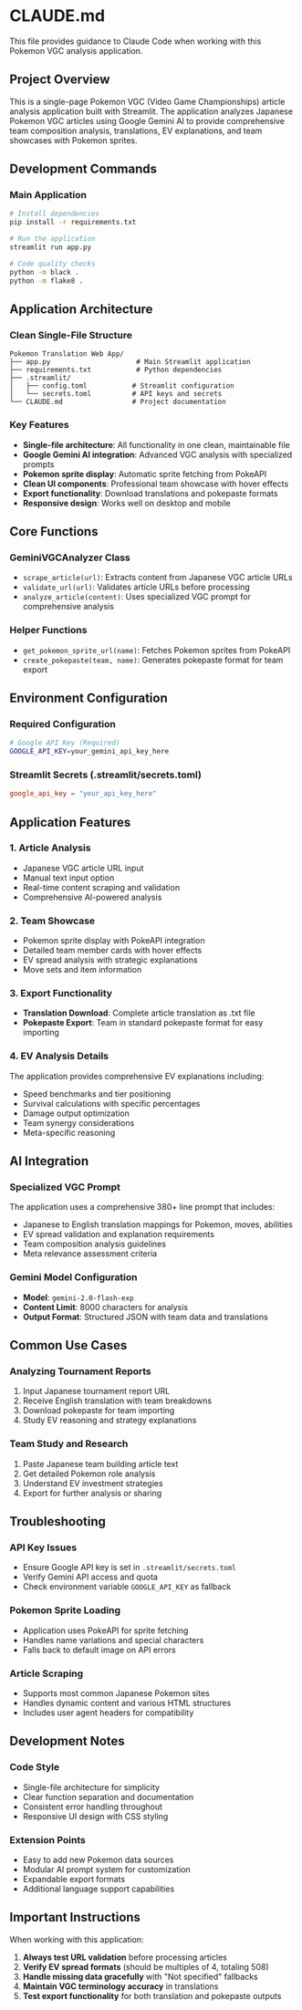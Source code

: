 # CLAUDE.md

This file provides guidance to Claude Code when working with this Pokemon VGC analysis application.

## Project Overview

This is a single-page Pokemon VGC (Video Game Championships) article analysis application built with Streamlit. The application analyzes Japanese Pokemon VGC articles using Google Gemini AI to provide comprehensive team composition analysis, translations, EV explanations, and team showcases with Pokemon sprites.

## Development Commands

### Main Application
```bash
# Install dependencies
pip install -r requirements.txt

# Run the application
streamlit run app.py

# Code quality checks
python -m black .
python -m flake8 .
```

## Application Architecture

### Clean Single-File Structure
```
Pokemon Translation Web App/
├── app.py                     # Main Streamlit application
├── requirements.txt           # Python dependencies
├── .streamlit/
│   ├── config.toml           # Streamlit configuration
│   └── secrets.toml          # API keys and secrets
└── CLAUDE.md                 # Project documentation
```

### Key Features
- **Single-file architecture**: All functionality in one clean, maintainable file
- **Google Gemini AI integration**: Advanced VGC analysis with specialized prompts
- **Pokemon sprite display**: Automatic sprite fetching from PokeAPI
- **Clean UI components**: Professional team showcase with hover effects
- **Export functionality**: Download translations and pokepaste formats
- **Responsive design**: Works well on desktop and mobile

## Core Functions

### GeminiVGCAnalyzer Class
- `scrape_article(url)`: Extracts content from Japanese VGC article URLs
- `validate_url(url)`: Validates article URLs before processing
- `analyze_article(content)`: Uses specialized VGC prompt for comprehensive analysis

### Helper Functions
- `get_pokemon_sprite_url(name)`: Fetches Pokemon sprites from PokeAPI
- `create_pokepaste(team, name)`: Generates pokepaste format for team export

## Environment Configuration

### Required Configuration
```bash
# Google API Key (Required)
GOOGLE_API_KEY=your_gemini_api_key_here
```

### Streamlit Secrets (.streamlit/secrets.toml)
```toml
google_api_key = "your_api_key_here"
```

## Application Features

### 1. Article Analysis
- Japanese VGC article URL input
- Manual text input option
- Real-time content scraping and validation
- Comprehensive AI-powered analysis

### 2. Team Showcase
- Pokemon sprite display with PokeAPI integration
- Detailed team member cards with hover effects
- EV spread analysis with strategic explanations
- Move sets and item information

### 3. Export Functionality
- **Translation Download**: Complete article translation as .txt file
- **Pokepaste Export**: Team in standard pokepaste format for easy importing

### 4. EV Analysis Details
The application provides comprehensive EV explanations including:
- Speed benchmarks and tier positioning
- Survival calculations with specific percentages
- Damage output optimization
- Team synergy considerations
- Meta-specific reasoning

## AI Integration

### Specialized VGC Prompt
The application uses a comprehensive 380+ line prompt that includes:
- Japanese to English translation mappings for Pokemon, moves, abilities
- EV spread validation and explanation requirements
- Team composition analysis guidelines
- Meta relevance assessment criteria

### Gemini Model Configuration
- **Model**: `gemini-2.0-flash-exp`
- **Content Limit**: 8000 characters for analysis
- **Output Format**: Structured JSON with team data and translations

## Common Use Cases

### Analyzing Tournament Reports
1. Input Japanese tournament report URL
2. Receive English translation with team breakdowns
3. Download pokepaste for team importing
4. Study EV reasoning and strategy explanations

### Team Study and Research
1. Paste Japanese team building article text
2. Get detailed Pokemon role analysis
3. Understand EV investment strategies
4. Export for further analysis or sharing

## Troubleshooting

### API Key Issues
- Ensure Google API key is set in `.streamlit/secrets.toml`
- Verify Gemini API access and quota
- Check environment variable `GOOGLE_API_KEY` as fallback

### Pokemon Sprite Loading
- Application uses PokeAPI for sprite fetching
- Handles name variations and special characters
- Falls back to default image on API errors

### Article Scraping
- Supports most common Japanese Pokemon sites
- Handles dynamic content and various HTML structures
- Includes user agent headers for compatibility

## Development Notes

### Code Style
- Single-file architecture for simplicity
- Clear function separation and documentation
- Consistent error handling throughout
- Responsive UI design with CSS styling

### Extension Points
- Easy to add new Pokemon data sources
- Modular AI prompt system for customization
- Expandable export formats
- Additional language support capabilities

## Important Instructions
When working with this application:
1. **Always test URL validation** before processing articles
2. **Verify EV spread formats** (should be multiples of 4, totaling 508)
3. **Handle missing data gracefully** with "Not specified" fallbacks
4. **Maintain VGC terminology accuracy** in translations
5. **Test export functionality** for both translation and pokepaste outputs